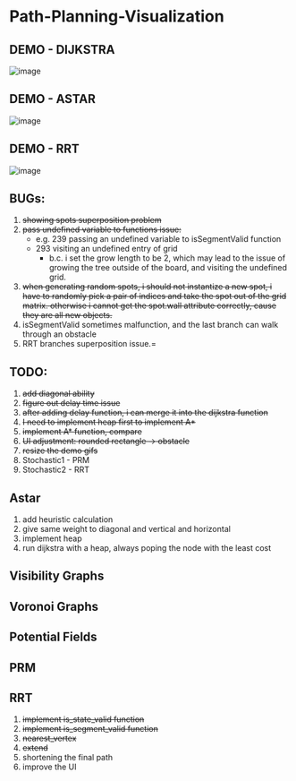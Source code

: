 # Path-Planning-Visualization

## DEMO - DIJKSTRA

![image](https://github.com/frostace/Path-Planning-Visualization/blob/master/dijkstra%20-%20demo.gif)

## DEMO - ASTAR

![image](https://github.com/frostace/Path-Planning-Visualization/blob/master/astar%20-%20demo.gif)

## DEMO - RRT
![image](https://github.com/frostace/Path-Planning-Visualization/blob/master/rrt%20-%20demo.gif)

## BUGs:
1. ~~showing spots superposition problem<br>~~
2. ~~pass undefined variable to functions issue:~~
    * e.g. 239 passing an undefined variable to isSegmentValid function
    * 293 visiting an undefined entry of grid
        * b.c. i set the grow length to be 2, which may lead to the issue of growing the tree outside of the board, and visiting the undefined grid.
3. ~~when generating random spots, i should not instantize a new spot, i have to randomly pick a pair of indices and take the spot out of the grid matrix. otherwise i cannot get the spot.wall attribute correctly, cause they are all new objects.~~
4. isSegmentValid sometimes malfunction, and the last branch can walk through an obstacle
5. RRT branches superposition issue.=

## TODO:
1. ~~add diagonal ability~~
2. ~~figure out delay time issue~~
3. ~~after adding delay function, i can merge it into the dijkstra function~~
4. ~~I need to implement heap first to implement A*~~
5. ~~implement A* function, compare~~
6. ~~UI adjustment: rounded rectangle -> obstacle~~
7. ~~resize the demo gifs~~
8. Stochastic1 - PRM
9. Stochastic2 - RRT

## Astar
1. add heuristic calculation
2. give same weight to diagonal and vertical and horizontal
3. implement heap
4. run dijkstra with a heap, always poping the node with the least cost

## Visibility Graphs

## Voronoi Graphs

## Potential Fields

## PRM

## RRT
1. ~~implement is_state_valid function~~
2. ~~implement is_segment_valid function~~
3. ~~nearest_vertex~~
4. ~~extend~~
5. shortening the final path
6. improve the UI
